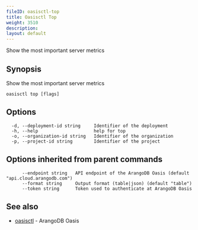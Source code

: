 ```yaml
---
fileID: oasisctl-top
title: Oasisctl Top
weight: 3510
description: 
layout: default
---
```

Show the most important server metrics

## Synopsis

Show the most important server metrics

```
oasisctl top [flags]
```

## Options

```
  -d, --deployment-id string     Identifier of the deployment
  -h, --help                     help for top
  -o, --organization-id string   Identifier of the organization
  -p, --project-id string        Identifier of the project
```

## Options inherited from parent commands

```
      --endpoint string   API endpoint of the ArangoDB Oasis (default "api.cloud.arangodb.com")
      --format string     Output format (table|json) (default "table")
      --token string      Token used to authenticate at ArangoDB Oasis
```

## See also

* [oasisctl](oasisctl-options)	 - ArangoDB Oasis

